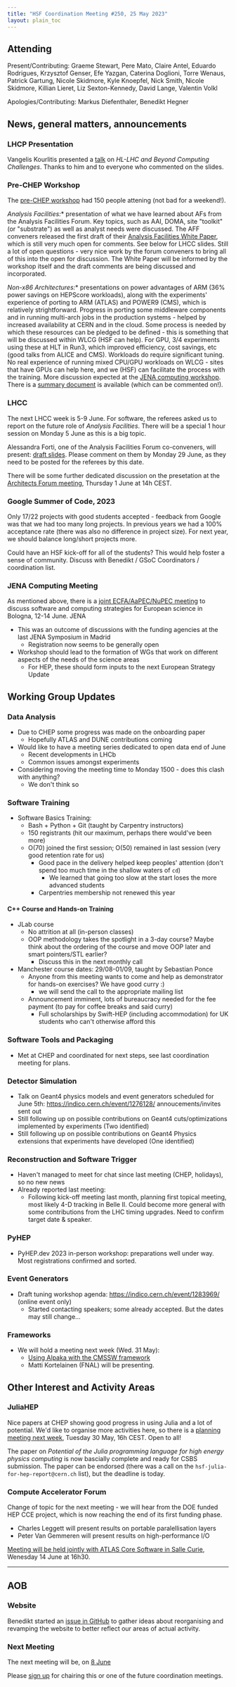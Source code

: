 ```yaml
---
title: "HSF Coordination Meeting #250, 25 May 2023"
layout: plain_toc
---
```


## Attending

Present/Contributing: Graeme Stewart, Pere Mato, Claire Antel, Eduardo Rodrigues, Krzysztof Genser, Efe Yazgan, Caterina Doglioni, Torre Wenaus, Patrick Gartung, Nicole Skidmore, Kyle Knoepfel, Nick Smith, Nicole Skidmore, Killian Lieret, Liz Sexton-Kennedy, David Lange, Valentin Volkl

Apologies/Contributing: Markus Diefenthaler, Benedikt Hegner

## News, general matters, announcements

### LHCP Presentation

Vangelis Kourlitis presented a [talk](https://indico.cern.ch/event/1198609/contributions/5370078/) on *HL-LHC and Beyond Computing Challenges*. Thanks to him and to everyone who commented on the slides.

### Pre-CHEP Workshop

The [pre-CHEP workshop](https://indico.cern.ch/event/1230126/) had 150 people attening (not bad for a weekend!).

*Analysis Facilities:** presentation of what we have learned about AFs from the Analysis Facilities Forum. Key topics, such as AAI, DOMA, site "toolkit" (or "substrate") as well as analyst needs were discussed. The AFF conveners released the first draft of their [Analysis Facilities White Paper](https://docs.google.com/document/d/1Pn9KWG-tGQ20OaNFUVlXLQddC7vFsQnu2EHR4DBfTjo/edit?usp=sharing), which is still very much open for comments. See below for LHCC slides. Still a lot of open questions - very nice work by the forum conveners to bring all of this into the open for discussion. The White Paper will be informed by the workshop itself and the draft comments are being discussed and incorporated.

*Non-x86 Architectures:** presentations on power advantages of ARM (36% power savings on HEPScore workloads), along with the experiments' experience of porting to ARM (ATLAS) and POWER9 (CMS), which is relatively strightforward. Progress in porting some middleware components and in running multi-arch jobs in the production systems - helped by increased availability at CERN and in the cloud. Some process is needed by which these resources can be pledged to be defined - this is something that will be discussed within WLCG (HSF can help). For GPU, 3/4 experiments using these at HLT in Run3, which improved efficiency, cost savings, etc (good talks from ALICE and CMS). Workloads do require significant tuning. No real experience of running mixed CPU/GPU workloads on WLCG - sites that have GPUs can help here, and we (HSF) can facilitate the process with the training. More discussion expected at the [JENA computing workshop](https://agenda.infn.it/event/34738/). There is a [summary document](https://docs.google.com/document/d/1U8GDHhUrkhvJT6qTYl221QVsfaK8amiNSI5ktm5Aekk/edit?usp=sharing) is available (which can be commented on!). 

### LHCC

The next LHCC week is 5-9 June. For software, the referees asked us to report on the future role of *Analysis Facilities*. There will be a special 1 hour session on Monday 5 June as this is a big topic.

Alessandra Forti, one of the Analysis Facilities Forum co-conveners, will present: [draft slides](https://docs.google.com/presentation/d/1lEjP4l2DZmT80BfADbd7CSSn7ryw9OmnnEyVLngWrDI/edit?usp=sharing). Please comment on them by Monday 29 June, as they need to be posted for the referees by this date.

There will be some further dedicated discussion on the presetation at the [Architects Forum meeting](https://indico.cern.ch/event/1251045/), Thursday 1 June at 14h CEST.

### Google Summer of Code, 2023

Only 17/22 projects with good students accepted - feedback from Google was that we had too many long projects. In previous years we had a 100% acceptance rate (there was also no difference in project size). For next year, we should balance long/short projects more.

Could have an HSF kick-off for all of the students? This would help foster a sense of community. Discuss with Benedikt / GSoC Coordinators / coordination list.

### JENA Computing Meeting

As mentioned above, there is a [joint ECFA/AaPEC/NuPEC meeting](https://agenda.infn.it/event/34738/) to discuss software and computing strategies for European science in Bologna, 12-14 June. JENA

- This was an outcome of discussions with the funding agencies at the last JENA Symposium in Madrid
  - Registration now seems to be generally open
- Workshop should lead to the formation of WGs that work on different aspects of the needs of the science areas
  - For HEP, these should form inputs to the next European Strategy Update

## Working Group Updates

### Data Analysis

- Due to CHEP some progress was made on the onboarding paper
  - Hopefully ATLAS and DUNE contributions coming
- Would like to have a meeting series dedicated to open data end of June
  - Recent developments in LHCb
  - Common issues amongst experiments
- Considering moving the meeting time to Monday 1500 - does this clash with anything?
  - We don't think so

### Software Training

- Software Basics Training:
  - Bash + Python + Git (taught by Carpentry instructors)
  - 150 registrants (hit our maximum, perhaps there would've been more)
  - O(70) joined the first session; O(50) remained in last session (very good retention rate for us)
    - Good pace in the delivery helped keep peoples' attention (don't spend too much time in the shallow waters of `cd`)
      - We learned that going too slow at the start loses the more advanced students
    - Carpentries membership not renewed this year

#### C++ Course and Hands-on Training

- JLab course
  - No attrition at all (in-person classes)
  - OOP methodology takes the spotlight in a 3-day course? Maybe think about the ordering of the course and move OOP later and smart pointers/STL earlier? 
    - Discuss this in the next monthly call
- Manchester course dates: 29/08-01/09, taught by Sebastian Ponce
  - Anyone from this meeting wants to come and help as demonstrator for hands-on exercises? We have good curry :) 
    - we will send the call to the appropriate mailing list
  - Announcement imminent, lots of bureaucracy needed for the fee payment (to pay for coffee breaks and said curry)
    - Full scholarships by Swift-HEP (including accommodation) for UK students who can't otherwise afford this

### Software Tools and Packaging

- Met at CHEP and coordinated for next steps, see last coordination meeting for plans.

### Detector Simulation

- Talk on Geant4 physics models and event generators scheduled for June 5th: <https://indico.cern.ch/event/1276128/> annoucements/invites sent out
- Still following up on possible contributions on Geant4 cuts/optimizations implemented by experiments (Two identified)
- Still following up on possible contributions on Geant4 Physics extensions that experiments have developed (One identified)

### Reconstruction and Software Trigger

- Haven't managed to meet for chat since last meeting (CHEP, holidays), so no new news
- Already reported last meeting:
  - Following kick-off meeting last month, planning first topical meeting, most likely 4-D tracking in Belle II. Could become more general with some contributions from the LHC timing upgrades. Need to confirm target date & speaker.

### PyHEP

- PyHEP.dev 2023 in-person workshop: preparations well under way. Most registrations confirmed and sorted.

### Event Generators

- Draft tuning workshop agenda: <https://indico.cern.ch/event/1283969/> (online event only)
  - Started contacting speakers; some already accepted. But the dates may still change...

### Frameworks

- We will hold a meeting next week (Wed. 31 May):
  - [Using Alpaka with the CMSSW framework](https://indico.cern.ch/event/1281987/)
  - Matti Kortelainen (FNAL) will be presenting.

## Other Interest and Activity Areas

### JuliaHEP

Nice papers at CHEP showing good progress in using Julia and a lot of potential. We'd like to organise more activities here, so there is a [planning meeting next week](https://indico.cern.ch/event/1290359/), Tuesday 30 May, 16h CEST. Open to all!

The paper on *Potential of the Julia programming language for high energy physics computing* is now bascially complete and ready for CSBS submission. The paper can be endorsed (there was a call on the `hsf-julia-for-hep-report@cern.ch` list), but the deadline is today.

### Compute Accelerator Forum

Change of topic for the next meeting - we will hear from the DOE funded HEP CCE project, which is now reaching the end of its first funding phase.

- Charles Leggett will present results on portable paralellisation layers
- Peter Van Gemmeren will present results on high-performance I/O

[Meeting will be held jointly with ATLAS Core Software in Salle Curie](https://indico.cern.ch/event/1264297/), Wenesday 14 June at 16h30.

---

## AOB

### Website

Benedikt started an [issue in GitHub](https://github.com/HSF/hsf.github.io/issues/1411) to gather ideas about reorganising and revamping the website to better reflect our areas of actual activity.

### Next Meeting

The next meeting will be, on [8 June](https://indico.cern.ch/event/1225017/)

Please [sign up](https://docs.google.com/spreadsheets/d/1Z1Z4payCpieOLiVFcC6y9j-KCj71u6xX232LHUgIHfI/edit) for chairing this or one of the future coordination meetings.
